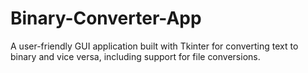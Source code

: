 # Binary-Converter-App
A user-friendly GUI application built with Tkinter for converting text to binary and vice versa, including support for file conversions.
